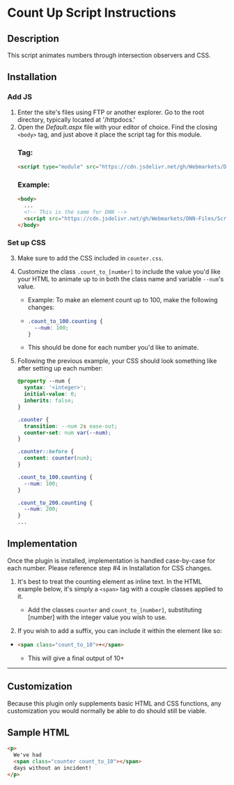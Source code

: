 # Count Up Script Instructions

## Description

This script animates numbers through intersection observers and CSS.

## Installation

### Add JS

1. Enter the site's files using FTP or another explorer. Go to the root directory, typically located at '/httpdocs.'
2. Open the _Default.aspx_ file with your editor of choice. Find the closing `<body>` tag, and just above it place the script tag for this module.
   ### Tag:
   ```html
   <script type="module" src="https://cdn.jsdelivr.net/gh/Webmarkets/DNN-Files/Scripts/global/count_up/count_up.min.js"></script>
   ```
   ### Example:
   ```html
   <body>
     ...
     <!-- This is the same for DNN -->
     <script src="https://cdn.jsdelivr.net/gh/Webmarkets/DNN-Files/Scripts/global/count_up/count_up.min.js"></script>
   </body>
   ```

### Set up CSS

3. Make sure to add the CSS included in `counter.css`.
4. Customize the class `.count_to_[number]` to include the value you'd like your HTML to animate up to in both the class name and variable `--num`'s value.

   - Example: To make an element count up to 100, make the following changes:
   - ```css
     .count_to_100.counting {
       --num: 100;
     }
     ```
   - This should be done for each number you'd like to animate.

5. Following the previous example, your CSS should look something like after setting up each number:

   ```css
   @property --num {
     syntax: '<integer>';
     initial-value: 0;
     inherits: false;
   }

   .counter {
     transition: --num 2s ease-out;
     counter-set: num var(--num);
   }

   .counter::before {
     content: counter(num);
   }

   .count_to_100.counting {
     --num: 100;
   }

   .count_to_200.counting {
     --num: 200;
   }
   ...
   ```

## Implementation

Once the plugin is installed, implementation is handled case-by-case for each number. Please reference step #4 in Installation for CSS changes.

1. It's best to treat the counting element as inline text. In the HTML example below, it's simply a `<span>` tag with a couple classes applied to it.

   - Add the classes `counter` and `count_to_[number]`, substituting [number] with the integer value you wish to use.

2. If you wish to add a suffix, you can include it within the element like so:

- ```html
  <span class="count_to_10">+</span>
  ```
  - This will give a final output of 10+

---

## Customization

Because this plugin only supplements basic HTML and CSS functions, any customization you would normally be able to do should still be viable.

## Sample HTML

```html
<p>
  We've had
  <span class="counter count_to_10"></span>
  days without an incident!
</p>
```
